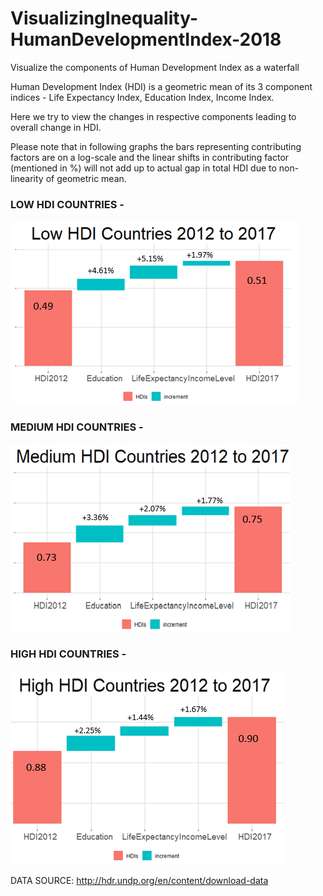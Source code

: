 # VisualizingInequality-HumanDevelopmentIndex-2018
Visualize the components of Human Development Index as a waterfall

Human Development Index (HDI) is a geometric mean of its 3 component indices - Life Expectancy Index,  Education Index,  Income Index.

Here we try to view the changes in respective components leading to overall change in HDI.

Please note that in following graphs the bars representing contributing factors are on a log-scale and the linear shifts in contributing factor (mentioned in %) will not add up to actual gap in total HDI due to non-linearity of geometric mean.

### LOW HDI COUNTRIES -

![](LowHDI.png)

### MEDIUM HDI COUNTRIES -
![](MedHDI.png)

### HIGH HDI COUNTRIES -
![](HighHDI.png)


DATA SOURCE: http://hdr.undp.org/en/content/download-data
